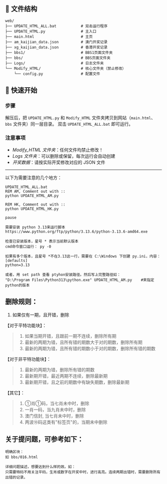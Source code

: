 ## 📁 文件结构
```
web/
├── UPDATE_HTML_ALL.bat           # 双击运行程序 
├── UPDATE_HTML.py                # 主入口
├── main.html                     # 主页
├── am_kaijian_data.json          # 澳门开奖记录
├── xg_kaijian_data.json          # 香港开奖记录
├── bbs1/                         # BBS1页面文件夹
├── bbs/                          # BBS页面文件夹
├── Logs/                         # 日志文件夹
└── Modify_HTML/                  # 核心文件夹（禁止修改）
    └── config.py                 # 配置文件
```

## 🚀 快速开始

### 步骤
解压后，把 `UPDATE_HTML.py` 和 `Modify_HTML` 文件夹拷贝到网站（`main.html`、`bbs` 文件夹）同一层目录。
双击 `UPDATE_HTML_ALL.bat` 即可运行。

### 注意事项

- *Modify_HTML 文件夹*：任何文件均禁止修改！
- *Logs 文件夹*：可以删除或保留，每次运行会自动创建
- *开奖数据*：请按实际开奖修改对应的 JSON 文件

  

-----------------------


以下为需要注意的几个地方：
```
UPDATE_HTML_ALL.bat 
REM AM, Comment out with ::
python UPDATE_HTML_AM.py

REM HK, Comment out with :: 
python UPDATE_HTML_HK.py

pause
```

```
需要安装 python 3.13来运行脚本 
https://www.python.org/ftp/python/3.13.6/python-3.13.6-amd64.exe

检查已安装版本，星号 * 表示当前默认版本
cmd命令窗口运行： py -0

如果有多个版本，且星号 *不在3.13这一行，需要在 C:\Windows 下创建 py.ini，内容：
[defaults]
python=3.13

或者，用 set path 查看 ptyhon安装路径。然后写上完整路径如：
"D:\Program Files\Python313\python.exe" UPDATE_HTML_AM.py    #来指定python的版本
```


  
## 删除规则：
1. 如果仅有一期，且开错，删除

【对于平特功能块】：

> 1. 如果当期开错，且跟前一期不连续，删除所有期
> 2. 最新的两期为错，且所有错的期数大于对的期数，删除所有期
> 3. 最新的两期为错，且所有错的期数小于对的期数，删除所有错的期数

【对于非平特功能块】：

> 1. 最新的两期为错，删除所有错的期数
> 2. 最新期开错，最近两期不连续，删除最新期
> 3. 最新期开错，且之前的期数中有缺失期数，删除最新期

【其它】：

> 1. ①肖①码，当七肖未中时，删除
> 2. 一肖一码，当九肖未中时，删除
> 3. 澳门信封, 当七肖未中时，删除
> 4. 两波⑩码这类有"标签页"的，当期未中删除


  
## 关于提问题，可参考如下：
```
明确区块：
如 bbs/016.html

详细问题描述，想要达到什么样的效。如：
只需要特码不用关注平码，生肖或数字在开奖中时，进行高亮。连续两期出错时，需要删除所有出错的记录。

```

